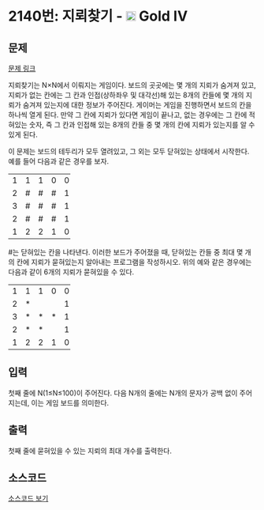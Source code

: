 # 2140번: 지뢰찾기 - <img src="https://static.solved.ac/tier_small/12.svg" style="height:20px" /> Gold IV

<!-- performance -->

<!-- 문제 제출 후 깃허브에 푸시를 했을 때 제출한 코드의 성능이 입력될 공간입니다.-->

<!-- end -->

## 문제

[문제 링크](https://boj.kr/2140)


<p>지뢰찾기는 N×N에서 이뤄지는 게임이다. 보드의 곳곳에는 몇 개의 지뢰가 숨겨져 있고, 지뢰가 없는 칸에는 그 칸과 인접(상하좌우 및 대각선)해 있는 8개의 칸들에 몇 개의 지뢰가 숨겨져 있는지에 대한 정보가 주어진다. 게이머는 게임을 진행하면서 보드의 칸을 하나씩 열게 된다. 만약 그 칸에 지뢰가 있다면 게임이 끝나고, 없는 경우에는 그 칸에 적혀있는 숫자, 즉 그 칸과 인접해 있는 8개의 칸들 중 몇 개의 칸에 지뢰가 있는지를 알 수 있게 된다.</p>

<p>이 문제는 보드의 테두리가 모두 열려있고, 그 외는 모두 닫혀있는 상태에서 시작한다. 예를 들어 다음과 같은 경우를 보자.</p>

<table class="table table-bordered" style="width:25%">
<tbody>
<tr>
<td style="width:5%">1</td>
<td style="width:5%">1</td>
<td style="width:5%">1</td>
<td style="width:5%">0</td>
<td style="width:5%">0</td>
</tr>
<tr>
<td>2</td>
<td>#</td>
<td>#</td>
<td>#</td>
<td>1</td>
</tr>
<tr>
<td>3</td>
<td>#</td>
<td>#</td>
<td>#</td>
<td>1</td>
</tr>
<tr>
<td>2</td>
<td>#</td>
<td>#</td>
<td>#</td>
<td>1</td>
</tr>
<tr>
<td>1</td>
<td>2</td>
<td>2</td>
<td>1</td>
<td>0</td>
</tr>
</tbody>
</table>

<p>#는 닫혀있는 칸을 나타낸다. 이러한 보드가 주어졌을 때, 닫혀있는 칸들 중 최대 몇 개의 칸에 지뢰가 묻혀있는지 알아내는 프로그램을 작성하시오. 위의 예와 같은 경우에는 다음과 같이 6개의 지뢰가 묻혀있을 수 있다.</p>

<table class="table table-bordered" style="width:25%">
<tbody>
<tr>
<td style="width:5%">1</td>
<td style="width:5%">1</td>
<td style="width:5%">1</td>
<td style="width:5%">0</td>
<td style="width:5%">0</td>
</tr>
<tr>
<td>2</td>
<td>*</td>
<td>&nbsp;</td>
<td>&nbsp;</td>
<td>1</td>
</tr>
<tr>
<td>3</td>
<td>*</td>
<td>*</td>
<td>*</td>
<td>1</td>
</tr>
<tr>
<td>2</td>
<td>*</td>
<td>*</td>
<td>&nbsp;</td>
<td>1</td>
</tr>
<tr>
<td>1</td>
<td>2</td>
<td>2</td>
<td>1</td>
<td>0</td>
</tr>
</tbody>
</table>



## 입력


<p>첫째 줄에 N(1≤N≤100)이 주어진다. 다음 N개의 줄에는 N개의 문자가 공백 없이 주어지는데, 이는 게임 보드를 의미한다.</p>



## 출력


<p>첫째 줄에 묻혀있을 수 있는 지뢰의 최대 개수를 출력한다.</p>



## 소스코드

[소스코드 보기](지뢰찾기.cpp)